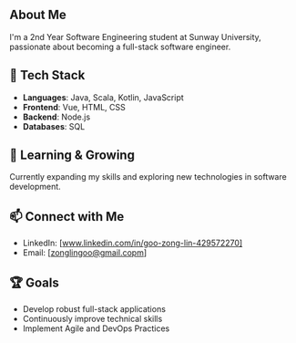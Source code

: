 ## About Me
I'm a 2nd Year Software Engineering student at Sunway University, passionate about becoming a full-stack software engineer.

## 🚀 Tech Stack
- **Languages**: Java, Scala, Kotlin, JavaScript
- **Frontend**: Vue, HTML, CSS
- **Backend**: Node.js
- **Databases**: SQL

## 🌱 Learning & Growing
Currently expanding my skills and exploring new technologies in software development.

## 📫 Connect with Me
- LinkedIn: [www.linkedin.com/in/goo-zong-lin-429572270]
- Email: [zonglingoo@gmail.copm]

## 🏆 Goals
- Develop robust full-stack applications
- Continuously improve technical skills
- Implement Agile and DevOps Practices
